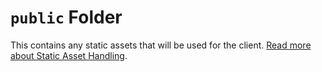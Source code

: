 # `public` Folder

This contains any static assets that will be used for the client. [Read more about Static Asset Handling](https://vite.dev/guide/assets#the-public-directory).
